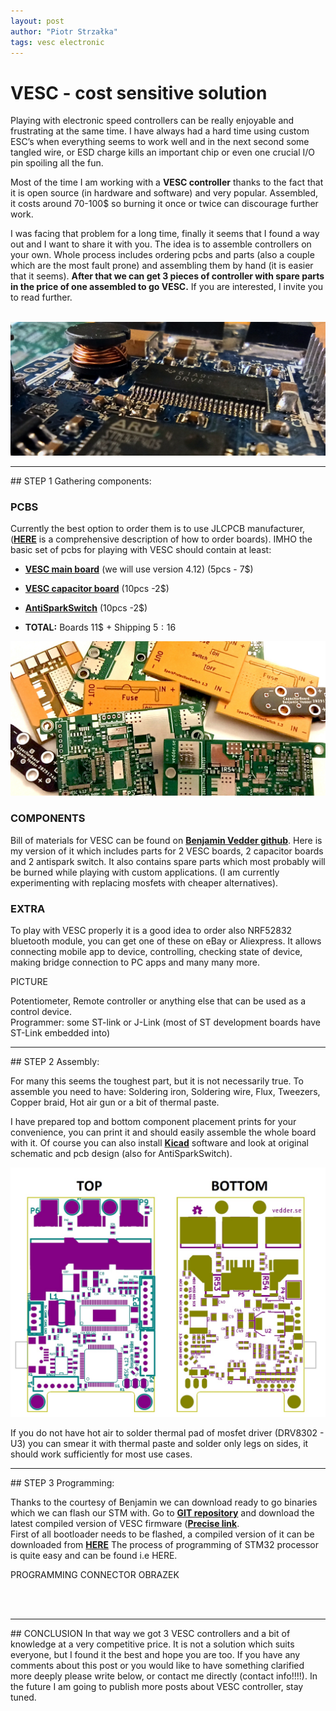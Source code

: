 ```yaml
---
layout: post
author: "Piotr Strzałka"
tags: vesc electronic
---
```

# VESC - cost sensitive solution

Playing with electronic speed controllers can be really enjoyable and frustrating at the same time. I have always had a hard time using custom ESC’s when everything seems to work well and in the next second some tangled wire, or ESD charge kills an important chip or even one crucial I/O pin spoiling all the fun.

Most of the time I am working with a **VESC controller** thanks to the fact that it is open source (in hardware and software) and very popular. Assembled, it costs around 70-100$ so burning it once or twice can discourage further work.

I was facing that problem for a long time, finally it seems that I found a way out and I want to share it with you. The idea is to assemble controllers on your own. Whole process includes ordering pcbs and parts (also a couple which are the most fault prone) and assembling them by hand (it is easier that it seems). **After that we can get 3 pieces of controller with spare parts in the price of one assembled to go VESC.** If you are interested, I invite you to read further.

<br>

<img src="/assets/images/VESC-close.jpg" alt="drawing"/>
<hr/>
## STEP 1 Gathering components:

### PCBS
Currently the best option to order them is to use JLCPCB manufacturer, (**[HERE](https://support.jlcpcb.com/article/21-how-do-i-place-an-order)** is a comprehensive description of how to order boards). IMHO the basic set of pcbs for playing with VESC should contain at least:
- **[VESC main board](https://github.com/vedderb/bldc-hardware)** (we will use version 4.12) (5pcs - 7$)
- **[VESC capacitor board](https://github.com/vedderb/CapPCB)** (10pcs -2$)
- **[AntiSparkSwitch](https://github.com/vedderb/SparkSwitch)** (10pcs -2$)

- **TOTAL:** Boards 11$ + Shipping 5$: 16$

<img src="/assets/images/VESC-boards.jpg"  width="600" class="center"/>

### COMPONENTS
Bill of materials for VESC can be found on **[Benjamin Vedder github](https://github.com/vedderb/bldc-hardware/blob/master/design/BLDC4.12_BOM.ods)**. Here is my version of it which includes parts for 2 VESC boards, 2 capacitor boards and 2 antispark switch. It also contains spare parts which most probably will be burned while playing with custom applications. (I am currently experimenting with replacing mosfets  with cheaper alternatives).

### EXTRA
To play with VESC properly it is a good idea to order also NRF52832 bluetooth module, you can get one of these on eBay or Aliexpress. It allows connecting mobile app to device, controlling, checking state of device, making bridge connection to PC apps and many many more.

PICTURE


Potentiometer, Remote controller or anything else that can be used as a control device.  
Programmer: some ST-link or J-Link (most of ST development boards have ST-Link embedded into)

<hr/>
## STEP 2 Assembly:

For many this seems the toughest part, but it is not necessarily true. To assemble you need to have: Soldering iron, Soldering wire, Flux, Tweezers, Copper braid, Hot air gun or a bit of thermal paste.


I have prepared top and bottom component placement prints for your convenience, you can print it and should easily assemble the whole board with it. Of course you can also install **[Kicad](https://kicad-pcb.org/)** software and look at original schematic and  pcb design (also for AntiSparkSwitch).

<!-- ![My helpful screenshot](/assets/images/vesc-top-bottom.jpg) -->
<img src="/assets/images/vesc-top-bottom.jpg" alt="drawing" width="600" class="center"/>

If you do not have hot air to solder thermal pad of mosfet driver (DRV8302 - U3) you can smear it with thermal paste and solder only legs on sides, it should work sufficiently for most use cases.

<hr/>
## STEP 3 Programming:

Thanks to the courtesy of Benjamin we can download ready to go binaries which we can flash our STM with. Go to **[GIT repository](https://github.com/vedderb/bldc)** and download the latest compiled version of VESC firmware (**[Precise link](https://github.com/vedderb/bldc/blob/master/build_all/410_o_411_o_412/VESC_default.bin)**.  
First of all bootloader needs to be flashed, a compiled version of it can be downloaded from **[HERE](/assets/other/BLDC_4_Bootloader.hex)**
The process of programming of STM32 processor is quite easy and can be found i.e HERE.

PROGRAMMING CONNECTOR OBRAZEK

<br>
<br>

<hr/>
## CONCLUSION
In that way we got 3 VESC controllers and a bit of knowledge at a very competitive price. It is not a solution which suits everyone, but I found it the best and hope you are too. 
If you have any comments about this post or you would like to have something clarified more deeply please write below, or contact me directly (contact info!!!!). In the future I am going to publish more posts about VESC controller, stay tuned.
